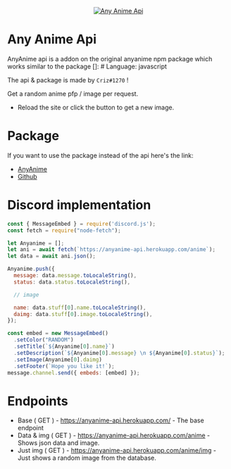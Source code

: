 <p align="center">
  <a href="https://www.npmjs.com/package/anyanime">
    <img src="https://media.discordapp.net/attachments/953273278770860082/954403125584871454/anyanimeapi.png?width=1279&height=196" alt="Any Anime Api">
  </a>
</p>

# Any Anime Api

AnyAnime api is a addon on the original anyanime npm package which works similar to the package
[]: # Language: javascript

The api & package is made by `Criz#1270` !

Get a random anime pfp / image per request.

- Reload the site or click the button to get a new image.

# Package

If you want to use the package instead of the api here's the link:

- [AnyAnime](https://www.npmjs.com/package/anyanime/v/1.2.14)
- [Github](https://github.com/crizmo/AnyAnime)

# Discord implementation

```javascript
const { MessageEmbed } = require('discord.js');
const fetch = require("node-fetch");

let Anyanime = [];
let ani = await fetch(`https://anyanime-api.herokuapp.com/anime`);
let data = await ani.json();

Anyanime.push({
  message: data.message.toLocaleString(),
  status: data.status.toLocaleString(),

  // image

  name: data.stuff[0].name.toLocaleString(),
  daimg: data.stuff[0].image.toLocaleString(),
});

const embed = new MessageEmbed()
  .setColor("RANDOM")
  .setTitle(`${Anyanime[0].name}`)
  .setDescription(`${Anyanime[0].message} \n ${Anyanime[0].status}`);
  .setImage(Anyanime[0].daimg)
  .setFooter(`Hope you like it!`);
message.channel.send({ embeds: [embed] });

```

# Endpoints

- Base ( GET ) - https://anyanime-api.herokuapp.com/ - The base endpoint
- Data & img ( GET ) - https://anyanime-api.herokuapp.com/anime - Shows json data and image.
- Just img ( GET ) - https://anyanime-api.herokuapp.com/anime/img - Just shows a random image from the database.
